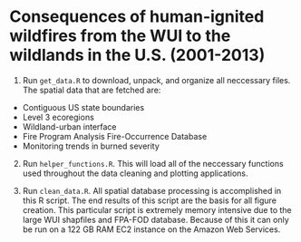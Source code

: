 Consequences of human-ignited wildfires from the WUI to the wildlands in the U.S. (2001-2013)
=============================================================================================

1. Run `get_data.R` to download, unpack, and organize all neccessary files.  The spatial data that are fetched are:
-   Contiguous US state boundaries
-   Level 3 ecoregions
-   Wildland-urban interface
-   Fire Program Analysis Fire-Occurrence Database
-   Monitoring trends in burned severity

2. Run `helper_functions.R`.  This will load all of the neccessary functions used throughout the data cleaning and plotting applications.

3. Run `clean_data.R`.  All spatial database processing is accomplished in this R script.  The end results of this script are the basis for all figure creation.  This particular script is extremely memory intensive due to the large WUI shapfiles and FPA-FOD database.  Because of this it can only be run on a 122 GB RAM EC2 instance on the Amazon Web Services. 

